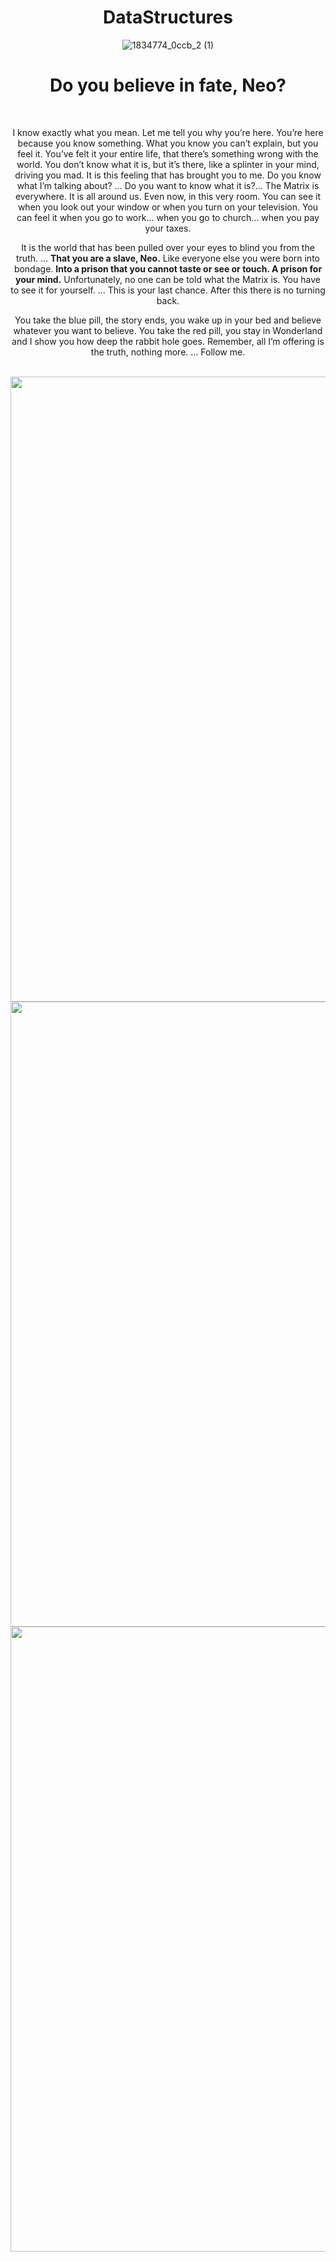 <div align="center">
 
# DataStructures
<!---!![1541226_073a_3 (1)](https://user-images.githubusercontent.com/55017307/90638579-ca14fc00-e22d-11ea-8e03-61902eb996cf.jpg)--->

![1834774_0ccb_2 (1)](https://user-images.githubusercontent.com/55017307/90638581-cbdebf80-e22d-11ea-862f-14f164f51987.jpg)

# Do you believe in fate, Neo?
<br>

I know exactly what you mean. Let me tell you why you’re here. You’re here because you know something. What you know you can’t explain, but you feel it. You’ve felt it your entire life, that there’s something wrong with the world. You don’t know what it is, but it’s there, like a splinter in your mind, driving you mad. It is this feeling that has brought you to me. Do you know what I’m talking about? … Do you want to know what it is?… The Matrix is everywhere. It is all around us. Even now, in this very room. You can see it when you look out your window or when you turn on your television. You can feel it when you go to work… when you go to church… when you pay your taxes. 

It is the world that has been pulled over your eyes to blind you from the truth. … **That you are a slave, Neo.**
Like everyone else you were born into bondage. **Into a prison that you cannot taste or see or touch. A prison for your mind.**
Unfortunately, no one can be told what the Matrix is. You have to see it for yourself. … This is your last chance. After this there is no turning back.

You take the blue pill, the story ends, you wake up in your bed and believe whatever you want to believe. You take the red pill, you stay in Wonderland and I show you how deep the rabbit hole goes. Remember, all I’m offering is the truth, nothing more. … Follow me.

<br>

<img src="https://user-images.githubusercontent.com/55017307/90638784-0ba5a700-e22e-11ea-893b-f02f6c2820d2.gif" width="1000"/>

<img src="https://user-images.githubusercontent.com/55017307/90638789-0d6f6a80-e22e-11ea-8fcf-2be1f2dc63ee.gif" width="1000"/>

<img src="https://user-images.githubusercontent.com/55017307/90638776-0a747a00-e22e-11ea-9d60-07e75b4385ab.gif" width="1000"/>

</div>
